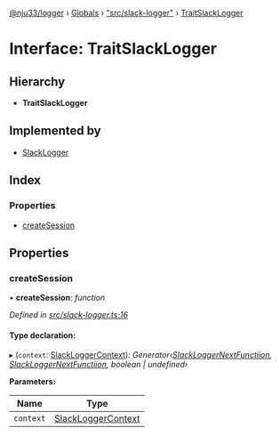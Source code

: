[@nju33/logger](../README.md) › [Globals](../globals.md) › ["src/slack-logger"](../modules/_src_slack_logger_.md) › [TraitSlackLogger](_src_slack_logger_.traitslacklogger.md)

# Interface: TraitSlackLogger

## Hierarchy

* **TraitSlackLogger**

## Implemented by

* [SlackLogger](../classes/_src_slack_logger_.slacklogger.md)

## Index

### Properties

* [createSession](_src_slack_logger_.traitslacklogger.md#createsession)

## Properties

###  createSession

• **createSession**: *function*

*Defined in [src/slack-logger.ts:16](https://github.com/nju33/logger/blob/a1a1c84/src/slack-logger.ts#L16)*

#### Type declaration:

▸ (`context`: [SlackLoggerContext](_src_slack_logger_.slackloggercontext.md)): *Generator‹[SlackLoggerNextFunctiion](../modules/_src_slack_logger_.md#slackloggernextfunctiion), [SlackLoggerNextFunctiion](../modules/_src_slack_logger_.md#slackloggernextfunctiion), boolean | undefined›*

**Parameters:**

Name | Type |
------ | ------ |
`context` | [SlackLoggerContext](_src_slack_logger_.slackloggercontext.md) |
